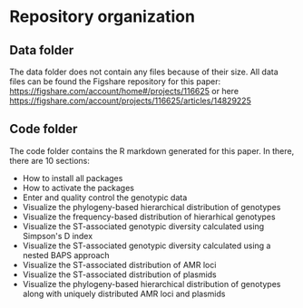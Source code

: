 # Repository organization

## Data folder

The data folder does not contain any files because of their size. All data files can be found the Figshare repository for this paper:
https://figshare.com/account/home#/projects/116625 or here https://figshare.com/account/projects/116625/articles/14829225

## Code folder 

The code folder contains the R markdown generated for this paper. In there, there are 10 sections: 

* How to install all packages 
* How to activate the packages
* Enter and quality control the genotypic data
* Visualize the phylogeny-based hierarchical distribution of genotypes 
* Visualize the frequency-based distribution of hierarhical genotypes
* Visualize the ST-associated genotypic diversity calculated using Simpson's D index 
* Visualize the ST-associated genotypic diversity calculated using a nested BAPS approach
* Visualize the ST-associated distribution of AMR loci
* Visualize the ST-associated distribution of plasmids
* Visualize the phylogeny-based hierarchical distribution of genotypes along with uniquely distributed AMR loci and plasmids


